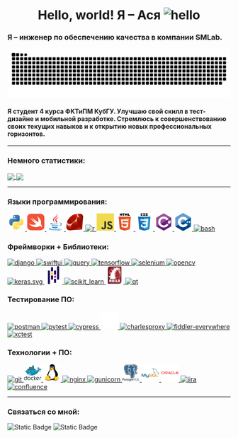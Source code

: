<h1 align="center">Hello, world! Я – Ася <img src="https://user-images.githubusercontent.com/18350557/176309783-0785949b-9127-417c-8b55-ab5a4333674e.gif" alt="hello" width="40" height="40"/> </h1>
<h3>Я – инженер по обеспечению качества в компании SMLab.</h3>

<p align="center">
 <img width="600" src="https://raw.githubusercontent.com/platane/snk/output/github-contribution-grid-snake-dark.svg" alt="snake"/>
</p>

<h4> Я студент 4 курса ФКТиПМ КубГУ. Улучшаю свой скилл в тест-дизайне и мобильной разработке. Стремлюсь к совершенствованию своих текущих навыков и к открытию новых профессиональных горизонтов. </h4>

---
<h3 align="left">Немного статистики:</h3>

<a href="https://github.com/asyanix">
  <img height=200 align="center" src="https://github-readme-stats.vercel.app/api/top-langs/?username=asyanix&layout=compact&langs_count=8&card_width=320&theme=dark" />
</a>

<a href="https://github.com/asyanix">
  <img height=200 align="center" src="https://github-readme-stats.vercel.app/api/?username=asyanix&card_width=320&theme=dark&rank_icon=github" />
</a>

</p>

---

<h3 align="left">Языки программирования:</h3>
<p align="left"> <a href="https://www.python.org" target="_blank" rel="noreferrer"> <img src="https://raw.githubusercontent.com/devicons/devicon/master/icons/python/python-original.svg" alt="python" width="40" height="40"/> </a> <a href="https://developer.apple.com/swift/" target="_blank" rel="noreferrer"> <img src="https://raw.githubusercontent.com/devicons/devicon/master/icons/swift/swift-original.svg" alt="swift" width="40" height="40"/> </a> <a href="https://www.java.com" target="_blank" rel="noreferrer"> <img src="https://raw.githubusercontent.com/devicons/devicon/master/icons/java/java-original.svg" alt="java" width="40" height="40"/> </a> <a href="https://www.ruby-lang.org/en/" target="_blank" rel="noreferrer"> <img src="https://raw.githubusercontent.com/devicons/devicon/master/icons/ruby/ruby-original.svg" alt="ruby" width="40" height="40"/> </a> <a href="https://www.r-project.org/" target="_blank" rel="noreferrer"> <img src="https://www.r-project.org/Rlogo.png" alt="r" width="40" height="40"/> </a>  <a href="https://developer.mozilla.org/en-US/docs/Web/JavaScript" target="_blank" rel="noreferrer"> <img src="https://raw.githubusercontent.com/devicons/devicon/master/icons/javascript/javascript-original.svg" alt="javascript" width="40" height="40"/> </a> <a href="https://www.w3.org/html/" target="_blank" rel="noreferrer"> <img src="https://raw.githubusercontent.com/devicons/devicon/master/icons/html5/html5-original-wordmark.svg" alt="html5" width="40" height="40"/> </a> <a href="https://www.w3schools.com/css/" target="_blank" rel="noreferrer"> <img src="https://raw.githubusercontent.com/devicons/devicon/master/icons/css3/css3-original-wordmark.svg" alt="css3" width="40" height="40"/> </a> <a href="https://www.w3schools.com/cs/" target="_blank" rel="noreferrer"> <img src="https://raw.githubusercontent.com/devicons/devicon/master/icons/csharp/csharp-original.svg" alt="csharp" width="40" height="40"/> </a> <a href="https://www.w3schools.com/cpp/" target="_blank" rel="noreferrer"> <img src="https://raw.githubusercontent.com/devicons/devicon/master/icons/cplusplus/cplusplus-original.svg" alt="cplusplus" width="40" height="40"/> </a> <a href="https://www.gnu.org/software/bash/" target="_blank" rel="noreferrer"> <img src="https://upload.wikimedia.org/wikipedia/commons/thumb/4/4b/Bash_Logo_Colored.svg/1024px-Bash_Logo_Colored.svg.png?20180723054350" alt="bash" width="40" height="40"/> </a>  </p>

</p>
<h3 align="left">Фреймворки + Библиотеки:</h3>
<p align="left"> <a href="https://www.djangoproject.com/" target="_blank" rel="noreferrer"> <img src="https://cdn.worldvectorlogo.com/logos/django.svg" alt="django" width="40" height="40"/> </a> <a href="https://developer.apple.com/swiftui/" target="_blank" rel="noreferrer"> <img src="https://developer.apple.com/assets/elements/icons/swiftui/swiftui-256x256_2x.png" alt="swiftui" width="40" height="40"/> </a> <a href="https://jquery.com/" target="_blank" rel="noreferrer"> <img src="https://icon.icepanel.io/Technology/svg/jQuery.svg" alt="jquery" width="40" height="40"/> </a> <a href="https://www.tensorflow.org" target="_blank" rel="noreferrer"> <img src="https://www.vectorlogo.zone/logos/tensorflow/tensorflow-icon.svg" alt="tensorflow" width="40" height="40"/> </a> <a href="https://www.selenium.dev" target="_blank" rel="noreferrer"> <img src="https://raw.githubusercontent.com/detain/svg-logos/780f25886640cef088af994181646db2f6b1a3f8/svg/selenium-logo.svg" alt="selenium" width="40" height="40"/> </a> <a href="https://opencv.org/" target="_blank" rel="noreferrer"> <img src="https://www.vectorlogo.zone/logos/opencv/opencv-icon.svg" alt="opencv" width="40" height="40"/> </a> <a href="https://keras.io/" target="_blank" rel="noreferrer"> <img src="https://icon.icepanel.io/Technology/svg/Keras.svg" alt="keras.svg" width="40" height="40"/> </a> <a href="https://pandas.pydata.org/" target="_blank" rel="noreferrer"> <img src="https://raw.githubusercontent.com/devicons/devicon/2ae2a900d2f041da66e950e4d48052658d850630/icons/pandas/pandas-original.svg" alt="pandas" width="40" height="40"/> </a> <a href="https://scikit-learn.org/" target="_blank" rel="noreferrer"> <img src="https://upload.wikimedia.org/wikipedia/commons/0/05/Scikit_learn_logo_small.svg" alt="scikit_learn" width="40" height="40"/> <a href="https://rubyonrails.org" target="_blank" rel="noreferrer"> <img src="https://raw.githubusercontent.com/devicons/devicon/master/icons/rails/rails-original-wordmark.svg" alt="rails" width="40" height="40"/> </a> </a> <a href="https://www.qt.io/" target="_blank" rel="noreferrer"> <img src="https://upload.wikimedia.org/wikipedia/commons/0/0b/Qt_logo_2016.svg" alt="qt" width="40" height="40"/> </a> </p>

</p>
<h3 align="left">Тестирование ПО:</h3>
<p align="left"> <a href="https://postman.com" target="_blank" rel="noreferrer"> <img src="https://www.vectorlogo.zone/logos/getpostman/getpostman-icon.svg" alt="postman" width="40" height="40"/> </a> <a href="https://docs.pytest.org/en/stable/" target="_blank" rel="noreferrer"> <img src="https://docs.pytest.org/en/stable/_static/pytest1.png" alt="pytest" width="40" height="40"/> </a> <a href="https://www.cypress.io" target="_blank" rel="noreferrer"> <img src="https://assets.streamlinehq.com/image/private/w_300,h_300,ar_1/f_auto/v1/icons/3/cypress-icon-moigrz5nimpd7rsob0bisu.png/cypress-icon-pg9bdlubveoefqouilbg.png?_a=DATAdtAAZAA0" alt="cypress" width="40" height="40"/> </a> <a href="https://developer.chrome.com/docs/devtools?hl=ru" target="_blank" rel="noreferrer"> <img src="https://raw.githubusercontent.com/ChromeDevTools/devtools-logo/master/logos/svg/chrome-devtools-square-responsive.svg" alt="devtools" width="40" height="40"/> </a> <a href="https://www.charlesproxy.com/" target="_blank" rel="noreferrer"> <img src="https://images.icon-icons.com/3053/PNG/512/charles_proxy_macos_bigsur_icon_190302.png" alt="charlesproxy" width="40" height="40"/> </a> <a href="https://www.telerik.com/download/fiddler-everywhere" target="_blank" rel="noreferrer"> <img src="https://camo.githubusercontent.com/2ac257fee629c0771292174b654c2db14dc335051c197fa88f9bb46d0cc5cb11/68747470733a2f2f312e62702e626c6f6773706f742e636f6d2f2d7750436d426f39564148552f5836524669696177466b492f4141414141414141466c592f37437262736b35456c65344f577038464c33354842722d46723744543041394c51434c63424741735948512f733230302f466964646c65722d457665727977686572652d49636f6e2e706e67" alt="fiddler-everywhere" width="40" height="40"/> </a> <a href="https://developer.apple.com/documentation/xctest" target="_blank" rel="noreferrer"> <img src="https://developer.apple.com/assets/elements/icons/swift-testing/swift-testing-64x64_2x.png" alt="xctest" width="40" height="40"/> </a>  </p>

</p>
<h3 align="left">Технологии + ПО:</h3>
<p align="left"> <a href="https://git-scm.com/" target="_blank" rel="noreferrer"> <img src="https://www.vectorlogo.zone/logos/git-scm/git-scm-icon.svg" alt="git" width="40" height="40"/> </a> <a href="https://www.docker.com/" target="_blank" rel="noreferrer"> <img src="https://raw.githubusercontent.com/devicons/devicon/master/icons/docker/docker-original-wordmark.svg" alt="docker" width="40" height="40"/> </a> <a href="https://www.linux.org/" target="_blank" rel="noreferrer"> <img src="https://raw.githubusercontent.com/devicons/devicon/master/icons/linux/linux-original.svg" alt="linux" width="40" height="40"/> </a> <a href="https://nginx.org/ru/" target="_blank" rel="noreferrer"> <img src="https://icon.icepanel.io/Technology/svg/NGINX.svg" alt="nginx" width="40" height="40"/> </a> <a href="https://gunicorn.org/" target="_blank" rel="noreferrer"> <img src="https://cdn.worldvectorlogo.com/logos/gunicorn.svg" alt="gunicorn" width="40" height="40"/> </a> <a href="https://www.postgresql.org" target="_blank" rel="noreferrer"> <img src="https://raw.githubusercontent.com/devicons/devicon/master/icons/postgresql/postgresql-original-wordmark.svg" alt="postgresql" width="40" height="40"/> </a> <a href="https://www.mysql.com/" target="_blank" rel="noreferrer"> <img src="https://raw.githubusercontent.com/devicons/devicon/master/icons/mysql/mysql-original-wordmark.svg" alt="mysql" width="40" height="40"/> </a> <a href="https://www.oracle.com/" target="_blank" rel="noreferrer"> <img src="https://raw.githubusercontent.com/devicons/devicon/master/icons/oracle/oracle-original.svg" alt="oracle" width="40" height="40"/> </a> <a href="https://www.atlassian.com/software/jira" target="_blank" rel="noreferrer"> <img src="https://icon.icepanel.io/Technology/svg/Jira.svg" alt="jira" width="40" height="40"/> </a>  <a href="https://www.atlassian.com/software/confluence" target="_blank" rel="noreferrer"> <img src="https://icon.icepanel.io/Technology/svg/Confluence.svg" alt="confluence" width="40" height="40"/> </a> </p>

</p>

---

<h3 align="left">Связаться со мной:</h3>

![Static Badge](https://img.shields.io/badge/telegram-3C3C3C?style=for-the-badge&logo=telegram&logoColor=26A5E4&link=https%3A%2F%2Ft.me%2Fasyanix)
![Static Badge](https://img.shields.io/badge/vk-3c3c3c?style=for-the-badge&logo=vk&logoColor=0077FF&link=https%3A%2F%2Fvk.com%2Fcheuzh)
